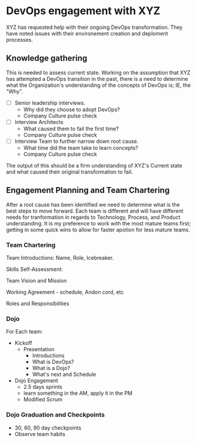 # DevOps engagement with XYZ
XYZ has requested help with their ongoing DevOps transformation. They have noted issues with their environement creation and deploment processes. 

## Knowledge gathering
This is needed to assess current state. Working on the assumption that XYZ has attempted a DevOps transition in the past, there is a need to determine what the Organization's understanding of the concepts of DevOps is; IE, the "Why".
- [ ] Senior leadership interviews.
    - Why did they choose to adopt DevOps?
    - Company Culture pulse check
- [ ] Interview Architects
    - What caused them to fail the first time?
    - Company Culture pulse check
- [ ] Interview Team to further narrow down root cause.
    - What time did the team take to learn concepts?
    - Company Culture pulse check

The output of this should be a firm understanding of XYZ's Current state and what caused their original transformation to fail. 

## Engagement Planning and Team Chartering

After a root cause has been identified we need to determine what is the best steps to move forward. Each team is different and will have different needs for tranformation in regards to Technology, Process, and Product understanding. It is my preference to work with the most mature teams first; getting in some quick wins to allow for faster apotion for less mature teams. 

### Team Chartering 

Team Introductions: Name, Role, Icebreaker.

Skills Self-Assessment:

Team Vision and Mission

Working Agreement - schedule, Andon cord, etc

Roles and Responsibilities

### Dojo 
For Each team:
- Kickoff
   - Presentation
       - Introductions
       - What is DevOps?
       - What is a Dojo?
       - What's next and Schedule
- Dojo Engagement
    - 2.5 days sprints
    - learn something in the AM, apply it in the PM
    - Modified  Scrum
### Dojo Graduation and Checkpoints
- 30, 60, 90 day checkpoints
- Observe team habits
